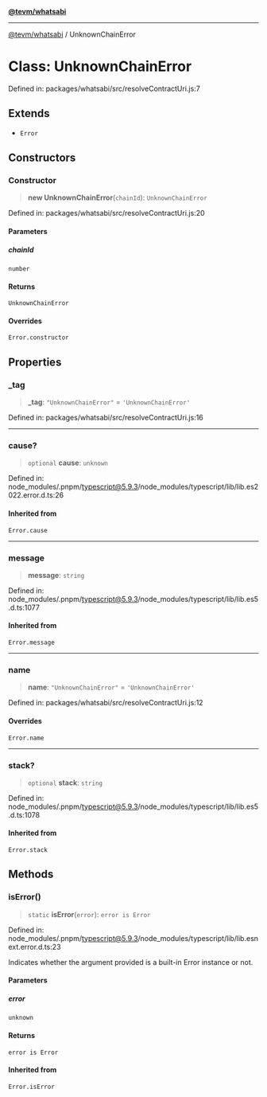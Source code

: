 [**@tevm/whatsabi**](../README.md)

***

[@tevm/whatsabi](../globals.md) / UnknownChainError

# Class: UnknownChainError

Defined in: packages/whatsabi/src/resolveContractUri.js:7

## Extends

- `Error`

## Constructors

### Constructor

> **new UnknownChainError**(`chainId`): `UnknownChainError`

Defined in: packages/whatsabi/src/resolveContractUri.js:20

#### Parameters

##### chainId

`number`

#### Returns

`UnknownChainError`

#### Overrides

`Error.constructor`

## Properties

### \_tag

> **\_tag**: `"UnknownChainError"` = `'UnknownChainError'`

Defined in: packages/whatsabi/src/resolveContractUri.js:16

***

### cause?

> `optional` **cause**: `unknown`

Defined in: node\_modules/.pnpm/typescript@5.9.3/node\_modules/typescript/lib/lib.es2022.error.d.ts:26

#### Inherited from

`Error.cause`

***

### message

> **message**: `string`

Defined in: node\_modules/.pnpm/typescript@5.9.3/node\_modules/typescript/lib/lib.es5.d.ts:1077

#### Inherited from

`Error.message`

***

### name

> **name**: `"UnknownChainError"` = `'UnknownChainError'`

Defined in: packages/whatsabi/src/resolveContractUri.js:12

#### Overrides

`Error.name`

***

### stack?

> `optional` **stack**: `string`

Defined in: node\_modules/.pnpm/typescript@5.9.3/node\_modules/typescript/lib/lib.es5.d.ts:1078

#### Inherited from

`Error.stack`

## Methods

### isError()

> `static` **isError**(`error`): `error is Error`

Defined in: node\_modules/.pnpm/typescript@5.9.3/node\_modules/typescript/lib/lib.esnext.error.d.ts:23

Indicates whether the argument provided is a built-in Error instance or not.

#### Parameters

##### error

`unknown`

#### Returns

`error is Error`

#### Inherited from

`Error.isError`
